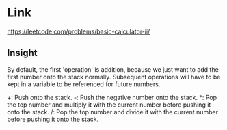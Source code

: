 # Link

https://leetcode.com/problems/basic-calculator-ii/

## Insight

By default, the first 'operation' is addition, because we just want to 
add the first number onto the stack normally. Subsequent operations will have to be
kept in a variable to be referenced for future numbers. 

+: Push onto the stack.
-: Push the negative number onto the stack.
*: Pop the top number and multiply it with the current number before pushing
it onto the stack. 
/: Pop the top number and divide it with the current number before pushing
it onto the stack. 
